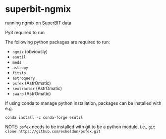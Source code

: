 # superbit-ngmix
running ngmix on SuperBIT data

Py3 required to run

The following python packages are required to run:
  - `ngmix` (obviously)
  - `esutil`
  - `meds`
  - `astropy`
  - `fitsio`
  - `astroquery`
  - `psfex` (AstrOmatic) 
  - `sextractor` (AstrOmatic) 
  - `swarp` (AstrOmatic) 

If using conda to manage python installation, packages can be installed with e.g.

`conda install -c conda-forge esutil`

NOTE: `psfex` needs to be installed with git to be a python module, i.e.,
`git clone https://github.com/esheldon/psfex.git`


